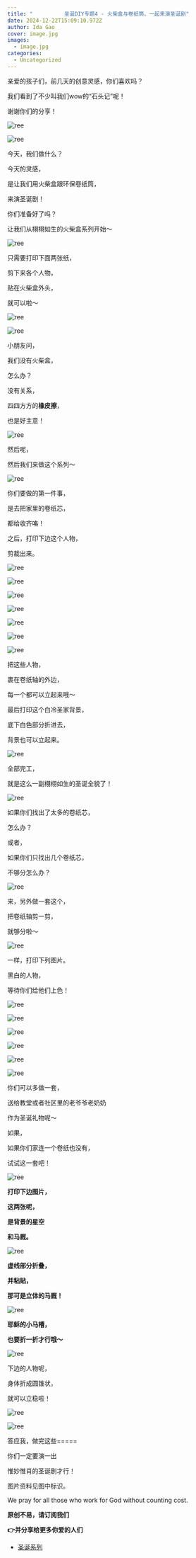 ```yaml
---
title: "          圣诞DIY专题4 - 火柴盒与卷纸筒，一起来演圣诞剧"
date: 2024-12-22T15:09:10.972Z
author: Ida Gao
cover: image.jpg
images:
  - image.jpg
categories:
  - Uncategorized
---
```


亲爱的孩子们，前几天的创意灵感，你们喜欢吗？

<!--more-->

我们看到了不少叫我们wow的“石头记”呢！

谢谢你们的分享！

![ree](https://static.wixstatic.com/media/ec8b63_1bd4aa676ab44c20bbb4acaca87d61aa~mv2.jpg)

![ree](https://static.wixstatic.com/media/ec8b63_c4075faf39a64e33a6e70f4c3e8db4d8~mv2.jpg)

今天，我们做什么？

今天的灵感，

是让我们用火柴盒跟环保卷纸筒，

来演圣诞剧！

你们准备好了吗？

让我们从栩栩如生的火柴盒系列开始～

![ree](https://static.wixstatic.com/media/ec8b63_b67c320d019a41a18e14cc27b122a984~mv2.jpg)

只需要打印下面两张纸，

剪下来各个人物，

贴在火柴盒外头，

就可以啦～

![ree](https://static.wixstatic.com/media/ec8b63_5d05b6cf1bd440bf82055f81f788d7d5~mv2.jpg)

![ree](https://static.wixstatic.com/media/ec8b63_05ec5e3c4b0d4d2d9e14ea0054ef91e4~mv2.jpg)

小朋友问，

我们没有火柴盒，

怎么办？

没有关系，

四四方方的**橡皮擦**，

也是好主意！

![ree](https://static.wixstatic.com/media/ec8b63_ac8f9339ca634fca9156da62b0af0f68~mv2.jpg)

然后呢，

然后我们来做这个系列～

![ree](https://static.wixstatic.com/media/ec8b63_ec067ca9fedb4d34aa68449f27bfb67d~mv2.jpg)

你们要做的第一件事，

是去把家里的卷纸芯，

都给收齐咯！

之后，打印下边这个人物，

剪裁出来。

![ree](https://static.wixstatic.com/media/ec8b63_532a12cdfa9d4743bf36b4e1653d8bda~mv2.jpg)

![ree](https://static.wixstatic.com/media/ec8b63_5295db4e14ba462596ff6b63a2291690~mv2.jpg)

![ree](https://static.wixstatic.com/media/ec8b63_1673b44875054a26a30c093c90e33624~mv2.jpg)

![ree](https://static.wixstatic.com/media/ec8b63_b93a906690ec48308947d00a53e5eaa5~mv2.jpg)

![ree](https://static.wixstatic.com/media/ec8b63_cd83d746038d44cb8162451fd34be36d~mv2.jpg)

![ree](https://static.wixstatic.com/media/ec8b63_f22c5a867e4347c9ab6aeb0acbbfa4dd~mv2.jpg)

![ree](https://static.wixstatic.com/media/ec8b63_79bd45b8195a48edaf46442d5137bab1~mv2.jpg)

把这些人物，

裹在卷纸轴的外边，

每一个都可以立起来哦～

最后打印这个白冷圣家背景，

底下白色部分折进去，

背景也可以立起来。

![ree](https://static.wixstatic.com/media/ec8b63_d87deeabfa534abb94db8dc54fa871d3~mv2.jpg)

全部完工，

就是这么一副栩栩如生的圣诞全貌了！

![ree](https://static.wixstatic.com/media/ec8b63_f36720a5bdc14cef9119d21f52b4a3cc~mv2.jpg)

如果你们找出了太多的卷纸芯，

怎么办？

或者，

如果你们只找出几个卷纸芯，

不够分怎么办？

![ree](https://static.wixstatic.com/media/ec8b63_679f528973ad4f54b9e7367c8a527a2e~mv2.jpg)

来，另外做一套这个，

把卷纸轴剪一剪，

就够分啦～

![ree](https://static.wixstatic.com/media/ec8b63_f573ecdf2e274e0e8e63bf1228cbe2cf~mv2.jpg)

一样，打印下列图片。

黑白的人物，

等待你们给他们上色！

![ree](https://static.wixstatic.com/media/ec8b63_bfbb0315784244fc92efb36bfeb5b45b~mv2.jpg)

![ree](https://static.wixstatic.com/media/ec8b63_4f846f5b8b904c95af7d1ffdfb082b6c~mv2.jpg)

![ree](https://static.wixstatic.com/media/ec8b63_824426690c0f4490bcaf00e53abb7724~mv2.jpg)

![ree](https://static.wixstatic.com/media/ec8b63_197ffb13fedb42bead89c2b3feaa4ab4~mv2.jpg)

![ree](https://static.wixstatic.com/media/ec8b63_0521e104bd7e47e493f3c58a58744dc2~mv2.jpg)

![ree](https://static.wixstatic.com/media/ec8b63_0b702f3292774061a17d96a62b968572~mv2.jpg)

你们可以多做一套，

送给教堂或者社区里的老爷爷老奶奶

作为圣诞礼物呢～

  

如果，

如果你们家连一个卷纸也没有，

试试这一套吧！

![ree](https://static.wixstatic.com/media/ec8b63_e0e08af3804d4830a94a7599854e5265~mv2.jpg)

**打印下边图片，**

**这两张呢，**

**是背景的星空**

**和马厩。**

![ree](https://static.wixstatic.com/media/ec8b63_a66bc2f9d05a44b580d8a63a0d1fa0f3~mv2.jpg)

**虚线部分折叠，**

**并粘贴，**

**那可是立体的马厩！**

![ree](https://static.wixstatic.com/media/ec8b63_d511bcacb4614d08a2be98914ff096c5~mv2.jpg)

**耶稣的小马槽，**

**也要折一折才行哦～**

![ree](https://static.wixstatic.com/media/ec8b63_4403e32d1d434188a643a43d06a2473b~mv2.jpg)

下边的人物呢，

身体折成圆锥状，

就可以立稳啦！

![ree](https://static.wixstatic.com/media/ec8b63_74366554b66c4c66944ddb72ca6cbd8d~mv2.jpg)

![ree](https://static.wixstatic.com/media/ec8b63_42a36e63aec245e59624a0ee14cda2a8~mv2.jpg)

答应我，做完这些=====

你们一定要演一出

惟妙惟肖的圣诞剧才行！

  

  

图片资料见图中标识。

We pray for all those who work for God without counting cost.

**原创不易，请订阅我们**

**👉并分享给更多你爱的人们**

*   [圣诞系列](https://www.urloveinme.com/首頁/categories/圣诞系列)
